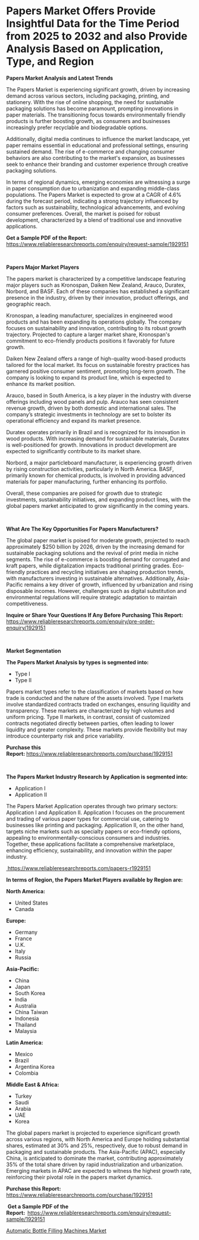 <p><h1>Papers Market Offers Provide Insightful Data for the Time Period from 2025 to 2032 and also Provide Analysis Based on Application, Type, and Region</h1></p><p><strong>Papers Market Analysis and Latest Trends</strong></p>
<p><p>The Papers Market is experiencing significant growth, driven by increasing demand across various sectors, including packaging, printing, and stationery. With the rise of online shopping, the need for sustainable packaging solutions has become paramount, prompting innovations in paper materials. The transitioning focus towards environmentally friendly products is further boosting growth, as consumers and businesses increasingly prefer recyclable and biodegradable options. </p><p>Additionally, digital media continues to influence the market landscape, yet paper remains essential in educational and professional settings, ensuring sustained demand. The rise of e-commerce and changing consumer behaviors are also contributing to the market's expansion, as businesses seek to enhance their branding and customer experience through creative packaging solutions. </p><p>In terms of regional dynamics, emerging economies are witnessing a surge in paper consumption due to urbanization and expanding middle-class populations. The Papers Market is expected to grow at a CAGR of 4.6% during the forecast period, indicating a strong trajectory influenced by factors such as sustainability, technological advancements, and evolving consumer preferences. Overall, the market is poised for robust development, characterized by a blend of traditional use and innovative applications.</p></p>
<p><strong>Get a Sample PDF of the Report:&nbsp;</strong> <a href="https://www.reliableresearchreports.com/enquiry/request-sample/1929151?utm_campaign=2738&utm_medium=2&utm_source=Github&utm_content=ia&utm_term=29032025&utm_id=papers">https://www.reliableresearchreports.com/enquiry/request-sample/1929151</a></p>
<p>&nbsp;</p>
<p><strong>Papers Major Market Players</strong></p>
<p><p>The papers market is characterized by a competitive landscape featuring major players such as Kronospan, Daiken New Zealand, Arauco, Duratex, Norbord, and BASF. Each of these companies has established a significant presence in the industry, driven by their innovation, product offerings, and geographic reach.</p><p>Kronospan, a leading manufacturer, specializes in engineered wood products and has been expanding its operations globally. The company focuses on sustainability and innovation, contributing to its robust growth trajectory. Projected to capture a larger market share, Kronospan's commitment to eco-friendly products positions it favorably for future growth.</p><p>Daiken New Zealand offers a range of high-quality wood-based products tailored for the local market. Its focus on sustainable forestry practices has garnered positive consumer sentiment, promoting long-term growth. The company is looking to expand its product line, which is expected to enhance its market position.</p><p>Arauco, based in South America, is a key player in the industry with diverse offerings including wood panels and pulp. Arauco has seen consistent revenue growth, driven by both domestic and international sales. The company’s strategic investments in technology are set to bolster its operational efficiency and expand its market presence.</p><p>Duratex operates primarily in Brazil and is recognized for its innovation in wood products. With increasing demand for sustainable materials, Duratex is well-positioned for growth. Innovations in product development are expected to significantly contribute to its market share.</p><p>Norbord, a major particleboard manufacturer, is experiencing growth driven by rising construction activities, particularly in North America. BASF, primarily known for chemical products, is involved in providing advanced materials for paper manufacturing, further enhancing its portfolio.</p><p>Overall, these companies are poised for growth due to strategic investments, sustainability initiatives, and expanding product lines, with the global papers market anticipated to grow significantly in the coming years.</p></p>
<p>&nbsp;</p>
<p><strong>What Are The Key Opportunities For Papers Manufacturers?</strong></p>
<p><p>The global paper market is poised for moderate growth, projected to reach approximately $250 billion by 2026, driven by the increasing demand for sustainable packaging solutions and the revival of print media in niche segments. The rise of e-commerce is boosting demand for corrugated and kraft papers, while digitalization impacts traditional printing grades. Eco-friendly practices and recycling initiatives are shaping production trends, with manufacturers investing in sustainable alternatives. Additionally, Asia-Pacific remains a key driver of growth, influenced by urbanization and rising disposable incomes. However, challenges such as digital substitution and environmental regulations will require strategic adaptation to maintain competitiveness.</p></p>
<p><strong>Inquire or Share Your Questions If Any Before Purchasing This Report:</strong> <a href="https://www.reliableresearchreports.com/enquiry/pre-order-enquiry/1929151?utm_campaign=2738&utm_medium=2&utm_source=Github&utm_content=ia&utm_term=29032025&utm_id=papers">https://www.reliableresearchreports.com/enquiry/pre-order-enquiry/1929151</a></p>
<p>&nbsp;</p>
<p><strong>Market Segmentation</strong></p>
<p><strong>The Papers Market Analysis by types is segmented into:</strong></p>
<p><ul><li>Type I</li><li>Type II</li></ul></p>
<p><p>Papers market types refer to the classification of markets based on how trade is conducted and the nature of the assets involved. Type I markets involve standardized contracts traded on exchanges, ensuring liquidity and transparency. These markets are characterized by high volumes and uniform pricing. Type II markets, in contrast, consist of customized contracts negotiated directly between parties, often leading to lower liquidity and greater complexity. These markets provide flexibility but may introduce counterparty risk and price variability.</p></p>
<p><strong>Purchase this Report:&nbsp;</strong><a href="https://www.reliableresearchreports.com/purchase/1929151?utm_campaign=2738&utm_medium=2&utm_source=Github&utm_content=ia&utm_term=29032025&utm_id=papers">https://www.reliableresearchreports.com/purchase/1929151</a></p>
<p>&nbsp;</p>
<p><strong>The Papers Market Industry Research by Application is segmented into:</strong></p>
<p><ul><li>Application I</li><li>Application II</li></ul></p>
<p><p>The Papers Market Application operates through two primary sectors: Application I and Application II. Application I focuses on the procurement and trading of various paper types for commercial use, catering to businesses like printing and packaging. Application II, on the other hand, targets niche markets such as specialty papers or eco-friendly options, appealing to environmentally-conscious consumers and industries. Together, these applications facilitate a comprehensive marketplace, enhancing efficiency, sustainability, and innovation within the paper industry.</p></p>
<p><a href="https://www.reliableresearchreports.com/papers-r1929151?utm_campaign=2738&utm_medium=2&utm_source=Github&utm_content=ia&utm_term=29032025&utm_id=papers">&nbsp;https://www.reliableresearchreports.com/papers-r1929151</a></p>
<p><strong>In terms of Region, the Papers Market Players available by Region are:</strong></p>
<p>
    <p> <strong> North America: </strong>
        <ul>
            <li>United States</li>
            <li>Canada</li>
        </ul>
        </p> 
    <p> <strong> Europe: </strong>
        <ul>
            <li>Germany</li>
            <li>France</li>
            <li>U.K.</li>
            <li>Italy</li>
            <li>Russia</li>
        </ul>
        </p> 
    <p> <strong> Asia-Pacific: </strong>
        <ul>
            <li>China</li>
            <li>Japan</li>
            <li>South Korea</li>
            <li>India</li>
            <li>Australia</li>
            <li>China Taiwan</li>
            <li>Indonesia</li>
            <li>Thailand</li>
            <li>Malaysia</li>
        </ul>
        </p> 
    <p> <strong> Latin America: </strong>
        <ul>
            <li>Mexico</li>
            <li>Brazil</li>
            <li>Argentina Korea</li>
            <li>Colombia</li>
        </ul>
        </p> 
    <p> <strong> Middle East & Africa: </strong>
        <ul>
            <li>Turkey</li>
            <li>Saudi</li>
            <li>Arabia</li>
            <li>UAE</li>
            <li>Korea</li>
        </ul>
    </p>
    </p>
<p><p>The global papers market is projected to experience significant growth across various regions, with North America and Europe holding substantial shares, estimated at 30% and 25%, respectively, due to robust demand in packaging and sustainable products. The Asia-Pacific (APAC), especially China, is anticipated to dominate the market, contributing approximately 35% of the total share driven by rapid industrialization and urbanization. Emerging markets in APAC are expected to witness the highest growth rate, reinforcing their pivotal role in the papers market dynamics.</p></p>
<p><strong>Purchase this Report: </strong><a href="https://www.reliableresearchreports.com/purchase/1929151?utm_campaign=2738&utm_medium=2&utm_source=Github&utm_content=ia&utm_term=29032025&utm_id=papers">https://www.reliableresearchreports.com/purchase/1929151</a></p>
<p>&nbsp;<strong>Get a Sample PDF of the Report:&nbsp;&nbsp;</strong><a href="https://www.reliableresearchreports.com/enquiry/request-sample/1929151?utm_campaign=2738&utm_medium=2&utm_source=Github&utm_content=ia&utm_term=29032025&utm_id=papers">https://www.reliableresearchreports.com/enquiry/request-sample/1929151</a></p>
<p><strong></strong></p>
<p><p><a href="https://github.com/saaindosya/Market-Research-Report-List-1/blob/main/automatic-bottle-filling-machines-market.md?utm_campaign=2738&utm_medium=2&utm_source=Github&utm_content=ia&utm_term=29032025&utm_id=papers">Automatic Bottle Filling Machines Market</a></p></p>